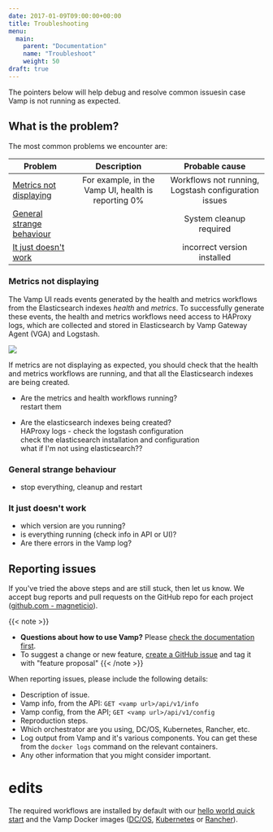 ```yaml
---
date: 2017-01-09T09:00:00+00:00
title: Troubleshooting
menu:
  main:
    parent: "Documentation"
    name: "Troubleshoot"
    weight: 50
draft: true
---
```


The pointers below will help debug and resolve common issuesin case Vamp is not running as expected.

## What is the problem?

The most common problems we encounter are:

| Problem         | Description           | Probable cause    
| ----------------- |:-----------------:|:----------------:| 
| [Metrics not displaying](/documentation/troubleshoot/#metrics-not-displaying) |   For example, in the Vamp UI, health is reporting 0%   |  Workflows not running,  Logstash configuration issues
| [General strange behaviour](/documentation/troubleshoot/#general-strange-behaviour) |      |  System cleanup required
| [It just doesn't work](/documentation/troubleshoot/#it-just-doesn-t-work) |      |  incorrect version installed 

### Metrics not displaying
The Vamp UI reads events generated by the health and metrics workflows from the Elasticsearch indexes _health_ and _metrics_. To successfully generate these events, the health and metrics workflows need access to HAProxy logs, which are collected and stored in Elasticsearch by Vamp Gateway Agent (VGA) and Logstash.

![](/images/diagram/events-and-metrics-flow.svg)

If metrics are not displaying as expected, you should check that the health and metrics workflows are running, and that all the Elasticsearch indexes are being created.

- Are the metrics and health workflows running?  
  restart them

- Are the elasticsearch indexes being created?  
  HAProxy logs - check the logstash configuration  
  check the elasticsearch installation and configuration  
  what if I'm not using elasticsearch??

### General strange behaviour

- stop everything,  cleanup and restart

### It just doesn't work

- which version are you running?
- is everything running (check info in API or UI)?
- Are there errors in the Vamp log?

## Reporting issues

If you've tried the above steps and are still stuck, then let us know. We accept bug reports and pull requests on the GitHub repo for each project ([github.com - magneticio](https://github.com/magneticio)).

{{< note >}}                                  
* **Questions about how to use Vamp?** Please [check the documentation first](/documentation/).
* To suggest a change or new feature, [create a GitHub issue](https://github.com/magneticio/vamp/issues) and tag it with "feature proposal"
{{< /note >}}

When reporting issues, please include the following details:

- Description of issue.
- Vamp info, from the API: `GET <vamp url>/api/v1/info`
- Vamp config, from the API; `GET <vamp url>/api/v1/config`
- Reproduction steps.
- Which orchestrator are you using, DC/OS, Kubernetes, Rancher, etc.
- Log output from Vamp and it's various components. You can get these from the `docker logs` command on the relevant containers.
- Any other information that you might consider important.


# edits

The required workflows are installed by default with our [hello world quick start](/documentation/installation/hello-world/) and the Vamp Docker images ([DC/OS](/documentation/installation/dcos/), [Kubernetes](/documentation/installation/kubernetes/) or [Rancher](/documentation/installation/rancher/)).  